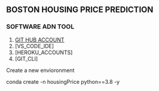 ## BOSTON HOUSING PRICE PREDICTION

### SOFTWARE ADN TOOL

1. [GIT HUB ACCOUNT](HTTPS://github.com)
2. [VS_CODE_IDE]
3. [HEROKU_ACCOUNTS]
4. [GIT_CLI]



Create a new envioronment

conda create -n housingPrice python==3.8 -y



